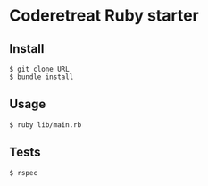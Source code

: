 Coderetreat Ruby starter
====

Install
----

    $ git clone URL
    $ bundle install

Usage
----

    $ ruby lib/main.rb

Tests
----

    $ rspec
